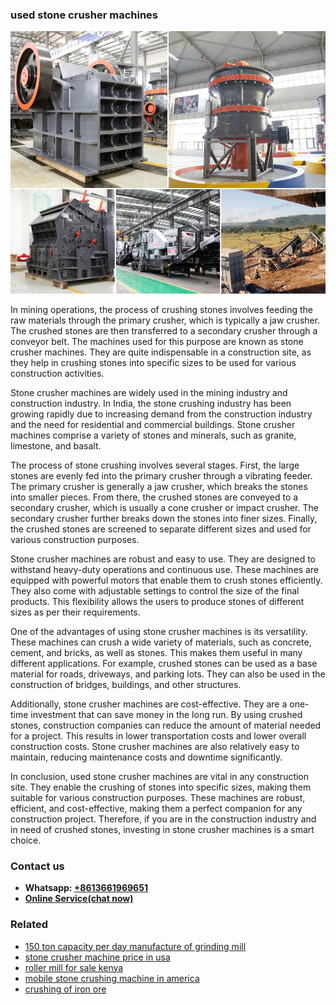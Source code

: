 <h3>used stone crusher machines</h3><img src='1708666507.jpg' alt=''><p>In mining operations, the process of crushing stones involves feeding the raw materials through the primary crusher, which is typically a jaw crusher. The crushed stones are then transferred to a secondary crusher through a conveyor belt. The machines used for this purpose are known as stone crusher machines. They are quite indispensable in a construction site, as they help in crushing stones into specific sizes to be used for various construction activities.</p><p>Stone crusher machines are widely used in the mining industry and construction industry. In India, the stone crushing industry has been growing rapidly due to increasing demand from the construction industry and the need for residential and commercial buildings. Stone crusher machines comprise a variety of stones and minerals, such as granite, limestone, and basalt.</p><p>The process of stone crushing involves several stages. First, the large stones are evenly fed into the primary crusher through a vibrating feeder. The primary crusher is generally a jaw crusher, which breaks the stones into smaller pieces. From there, the crushed stones are conveyed to a secondary crusher, which is usually a cone crusher or impact crusher. The secondary crusher further breaks down the stones into finer sizes. Finally, the crushed stones are screened to separate different sizes and used for various construction purposes.</p><p>Stone crusher machines are robust and easy to use. They are designed to withstand heavy-duty operations and continuous use. These machines are equipped with powerful motors that enable them to crush stones efficiently. They also come with adjustable settings to control the size of the final products. This flexibility allows the users to produce stones of different sizes as per their requirements.</p><p>One of the advantages of using stone crusher machines is its versatility. These machines can crush a wide variety of materials, such as concrete, cement, and bricks, as well as stones. This makes them useful in many different applications. For example, crushed stones can be used as a base material for roads, driveways, and parking lots. They can also be used in the construction of bridges, buildings, and other structures.</p><p>Additionally, stone crusher machines are cost-effective. They are a one-time investment that can save money in the long run. By using crushed stones, construction companies can reduce the amount of material needed for a project. This results in lower transportation costs and lower overall construction costs. Stone crusher machines are also relatively easy to maintain, reducing maintenance costs and downtime significantly.</p><p>In conclusion, used stone crusher machines are vital in any construction site. They enable the crushing of stones into specific sizes, making them suitable for various construction purposes. These machines are robust, efficient, and cost-effective, making them a perfect companion for any construction project. Therefore, if you are in the construction industry and in need of crushed stones, investing in stone crusher machines is a smart choice.</p><h3>Contact us</h3><ul><li><strong>Whatsapp:&nbsp;<a href="https://wa.me/8613661969651">+8613661969651</a></strong></li><li><a href="https://swt.shibang-china.com/?git&amp;zhl&amp;used stone crusher machines"><strong>Online Service(chat now)</strong></a></li></ul><h3>Related</h3><ul><li><a href='150 ton capacity per day manufacture of grinding mill.md'>150 ton capacity per day manufacture of grinding mill</a></li><li><a href='stone crusher machine price in usa.md'>stone crusher machine price in usa</a></li><li><a href='roller mill for sale kenya.md'>roller mill for sale kenya</a></li><li><a href='mobile stone crushing machine in america.md'>mobile stone crushing machine in america</a></li><li><a href='crushing of iron ore.md'>crushing of iron ore</a></li></ul>